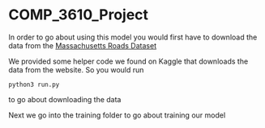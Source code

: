 # COMP_3610_Project
In order to go about using this model you would first have to download the data from the [Massachusetts Roads Dataset](https://www.cs.toronto.edu/~vmnih/data/)

We provided some helper code we found on Kaggle that downloads the data from the website. So you would run
```
python3 run.py
```
to go about downloading the data

Next we go into the training folder to go about training our model

